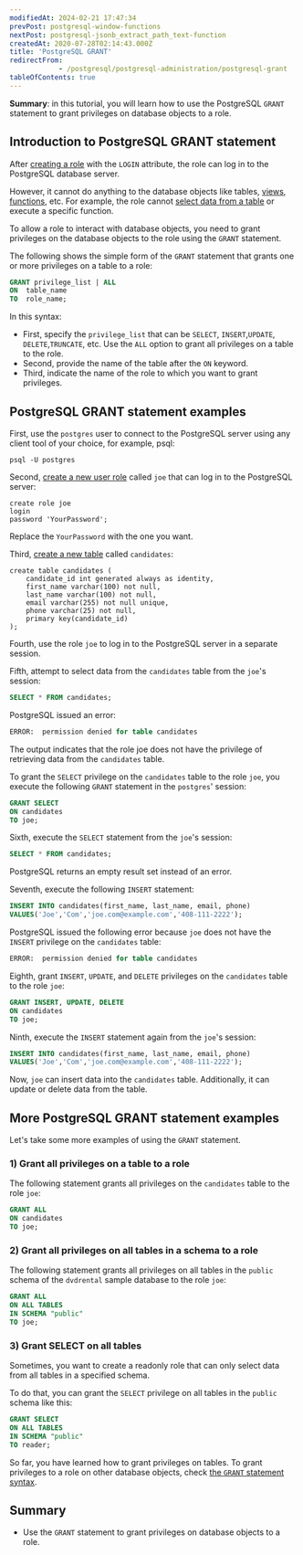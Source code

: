 ```yaml
---
modifiedAt: 2024-02-21 17:47:34
prevPost: postgresql-window-functions
nextPost: postgresql-jsonb_extract_path_text-function
createdAt: 2020-07-28T02:14:43.000Z
title: 'PostgreSQL GRANT'
redirectFrom: 
            - /postgresql/postgresql-administration/postgresql-grant
tableOfContents: true
---
```


**Summary**: in this tutorial, you will learn how to use the PostgreSQL `GRANT` statement to grant privileges on database objects to a role.

## Introduction to PostgreSQL GRANT statement

After [creating a role](/postgresql/postgresql-administration/postgresql-roles) with the `LOGIN` attribute, the role can log in to the PostgreSQL database server.

However, it cannot do anything to the database objects like tables, [views](/postgresql/postgresql-views), [functions](/postgresql/postgresql-plpgsql/postgresql-create-function), etc. For example, the role cannot [select data from a table](/postgresql/postgresql-select) or execute a specific function.

To allow a role to interact with database objects, you need to grant privileges on the database objects to the role using the `GRANT` statement.

The following shows the simple form of the `GRANT` statement that grants one or more privileges on a table to a role:

```sql
GRANT privilege_list | ALL
ON  table_name
TO  role_name;
```

In this syntax:

- First, specify the `privilege_list` that can be `SELECT`, `INSERT`,`UPDATE`, `DELETE`,`TRUNCATE`, etc. Use the `ALL` option to grant all privileges on a table to the role.
- Second, provide the name of the table after the `ON` keyword.
- Third, indicate the name of the role to which you want to grant privileges.

## PostgreSQL GRANT statement examples

First, use the `postgres` user to connect to the PostgreSQL server using any client tool of your choice, for example, psql:

```
psql -U postgres
```

Second, [create a new user role](/postgresql/postgresql-administration/postgresql-roles) called `joe` that can log in to the PostgreSQL server:

```
create role joe
login
password 'YourPassword';
```

Replace the `YourPassword` with the one you want.

Third, [create a new table](/postgresql/postgresql-create-table) called `candidates`:

```
create table candidates (
    candidate_id int generated always as identity,
    first_name varchar(100) not null,
    last_name varchar(100) not null,
    email varchar(255) not null unique,
    phone varchar(25) not null,
    primary key(candidate_id)
);
```

Fourth, use the role `joe` to log in to the PostgreSQL server in a separate session.

Fifth, attempt to select data from the `candidates` table from the `joe`'s session:

```sql
SELECT * FROM candidates;
```

PostgreSQL issued an error:

```sql
ERROR:  permission denied for table candidates
```

The output indicates that the role joe does not have the privilege of retrieving data from the `candidates` table.

To grant the `SELECT` privilege on the `candidates` table to the role `joe`, you execute the following `GRANT` statement in the `postgres`' session:

```sql
GRANT SELECT
ON candidates
TO joe;
```

Sixth, execute the `SELECT` statement from the `joe`'s session:

```sql
SELECT * FROM candidates;
```

PostgreSQL returns an empty result set instead of an error.

Seventh, execute the following `INSERT` statement:

```sql
INSERT INTO candidates(first_name, last_name, email, phone)
VALUES('Joe','Com','joe.com@example.com','408-111-2222');
```

PostgreSQL issued the following error because `joe` does not have the `INSERT` privilege on the `candidates` table:

```sql
ERROR:  permission denied for table candidates
```

Eighth, grant `INSERT`, `UPDATE`, and `DELETE` privileges on the `candidates` table to the role `joe`:

```sql
GRANT INSERT, UPDATE, DELETE
ON candidates
TO joe;
```

Ninth, execute the `INSERT` statement again from the `joe`'s session:

```sql
INSERT INTO candidates(first_name, last_name, email, phone)
VALUES('Joe','Com','joe.com@example.com','408-111-2222');
```

Now, `joe` can insert data into the `candidates` table. Additionally, it can update or delete data from the table.

## More PostgreSQL GRANT statement examples

Let's take some more examples of using the `GRANT` statement.

### 1) Grant all privileges on a table to a role

The following statement grants all privileges on the `candidates` table to the role `joe`:

```sql
GRANT ALL
ON candidates
TO joe;
```

### 2) Grant all privileges on all tables in a schema to a role

The following statement grants all privileges on all tables in the `public` schema of the `dvdrental` sample database to the role `joe`:

```sql
GRANT ALL
ON ALL TABLES
IN SCHEMA "public"
TO joe;
```

### 3) Grant SELECT on all tables

Sometimes, you want to create a readonly role that can only select data from all tables in a specified schema.

To do that, you can grant the `SELECT` privilege on all tables in the `public` schema like this:

```sql
GRANT SELECT
ON ALL TABLES
IN SCHEMA "public"
TO reader;
```

So far, you have learned how to grant privileges on tables. To grant privileges to a role on other database objects, check [the `GRANT` statement syntax](https://www.postgresql.org/docs/current/sql-grant.html).

## Summary

- Use the `GRANT` statement to grant privileges on database objects to a role.
